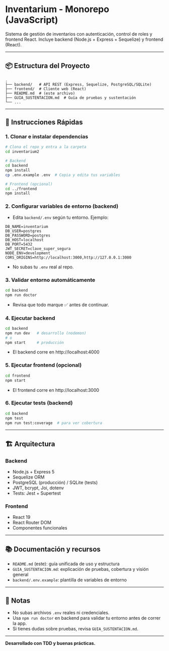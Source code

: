 # Inventarium - Monorepo (JavaScript)

Sistema de gestión de inventarios con autenticación, control de roles y frontend React. Incluye backend (Node.js + Express + Sequelize) y frontend (React).

---

## 📦 Estructura del Proyecto

```
.
├── backend/   # API REST (Express, Sequelize, PostgreSQL/SQLite)
├── frontend/  # Cliente web (React)
├── README.md  # (este archivo)
├── GUIA_SUSTENTACION.md  # Guía de pruebas y sustentación
└── ...
```

---

## 🚀 Instrucciones Rápidas

### 1. Clonar e instalar dependencias
```bash
# Clona el repo y entra a la carpeta
cd inventarium2

# Backend
cd backend
npm install
cp .env.example .env  # Copia y edita tus variables

# Frontend (opcional)
cd ../frontend
npm install
```

### 2. Configurar variables de entorno (backend)
- Edita `backend/.env` según tu entorno. Ejemplo:
```
DB_NAME=inventarium
DB_USER=postgres
DB_PASSWORD=postgres
DB_HOST=localhost
DB_PORT=5432
JWT_SECRET=clave_super_segura
NODE_ENV=development
CORS_ORIGINS=http://localhost:3000,http://127.0.0.1:3000
```
- No subas tu `.env` real al repo.

### 3. Validar entorno automáticamente
```bash
cd backend
npm run doctor
```
- Revisa que todo marque ✅ antes de continuar.

### 4. Ejecutar backend
```bash
cd backend
npm run dev   # desarrollo (nodemon)
# o
npm start     # producción
```
- El backend corre en http://localhost:4000

### 5. Ejecutar frontend (opcional)
```bash
cd frontend
npm start
```
- El frontend corre en http://localhost:3000

### 6. Ejecutar tests (backend)
```bash
cd backend
npm test
npm run test:coverage  # para ver cobertura
```

---

## 🏗️ Arquitectura

### Backend
- Node.js + Express 5
- Sequelize ORM
- PostgreSQL (producción) / SQLite (tests)
- JWT, bcrypt, Joi, dotenv
- Tests: Jest + Supertest

### Frontend
- React 19
- React Router DOM
- Componentes funcionales

---

## 📚 Documentación y recursos
- `README.md` (este): guía unificada de uso y estructura
- `GUIA_SUSTENTACION.md`: explicación de pruebas, cobertura y visión general
- `backend/.env.example`: plantilla de variables de entorno

---

## 📝 Notas
- No subas archivos `.env` reales ni credenciales.
- Usa `npm run doctor` en backend para validar tu entorno antes de correr la app.
- Si tienes dudas sobre pruebas, revisa `GUIA_SUSTENTACION.md`.

---

**Desarrollado con TDD y buenas prácticas.**